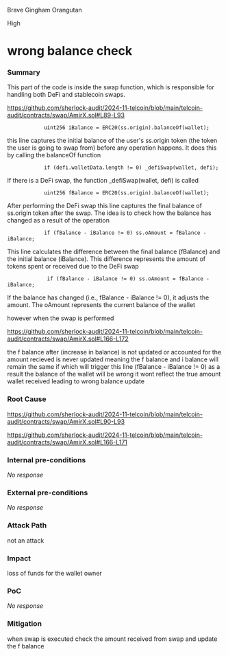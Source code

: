 Brave Gingham Orangutan

High

# wrong balance check

### Summary

This part of the code is inside the swap function, which is responsible for handling both DeFi and stablecoin swaps. 

https://github.com/sherlock-audit/2024-11-telcoin/blob/main/telcoin-audit/contracts/swap/AmirX.sol#L89-L93

                uint256 iBalance = ERC20(ss.origin).balanceOf(wallet);

this line captures the initial balance of the user's ss.origin token (the token the user is going to swap from) before any operation happens. It does this by calling the balanceOf function

                if (defi.walletData.length != 0) _defiSwap(wallet, defi);

If there is a DeFi swap, the function _defiSwap(wallet, defi) is called

                uint256 fBalance = ERC20(ss.origin).balanceOf(wallet);

After performing the DeFi swap this line captures the final balance of ss.origin token after the swap. The idea is to check how the balance has changed as a result of the operation


                if (fBalance - iBalance != 0) ss.oAmount = fBalance - iBalance;


This line calculates the difference between the final balance (fBalance) and the initial balance (iBalance). This difference represents the amount of tokens spent or received due to the DeFi swap

                 if (fBalance - iBalance != 0) ss.oAmount = fBalance - iBalance;

If the balance has changed (i.e., fBalance - iBalance != 0), it adjusts the amount. The oAmount represents the current balance of the wallet

however when  the swap is performed

https://github.com/sherlock-audit/2024-11-telcoin/blob/main/telcoin-audit/contracts/swap/AmirX.sol#L166-L172


the f balance after (increase in balance) is not updated or accounted for the amount recieved is never updated
meaning the f balance and i balance will remain the same if which will trigger this line (fBalance - iBalance != 0) as a result the balance of the wallet will be wrong it wont reflect the true amount wallet received leading to wrong balance update




### Root Cause

https://github.com/sherlock-audit/2024-11-telcoin/blob/main/telcoin-audit/contracts/swap/AmirX.sol#L90-L93


https://github.com/sherlock-audit/2024-11-telcoin/blob/main/telcoin-audit/contracts/swap/AmirX.sol#L166-L171

### Internal pre-conditions

_No response_

### External pre-conditions

_No response_

### Attack Path

not an attack

### Impact

loss of funds for the wallet owner

### PoC

_No response_

### Mitigation

when swap is executed check the amount received from swap and update the f balance 